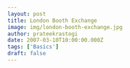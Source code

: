 ```yaml
---
layout: post
title: London Booth Exchange
image: img/london-booth-exchange.jpg
author: prateekrastogi
date: 2007-03-10T10:00:00.000Z
tags: ['Basics']
draft: false
---
```

